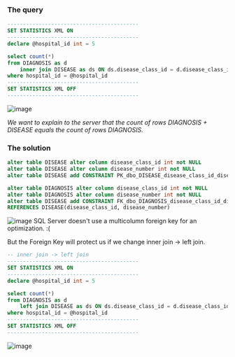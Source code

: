 ### The query
```sql
------------------------------------------
SET STATISTICS XML ON
------------------------------------------
declare @hospital_id int = 5

select count(*)
from DIAGNOSIS as d
    inner join DISEASE as ds ON ds.disease_class_id = d.disease_class_id and ds.disease_number = d.disease_number
where hospital_id = @hospital_id
------------------------------------------
SET STATISTICS XML OFF
------------------------------------------
```
![image](https://github.com/mechtal/plans/blob/master/DIAG_DISEAS.png?raw=true)

*We want to explain to the server that the count of rows DIAGNOSIS + DISEASE equals the count of rows DIAGNOSIS.*

### The solution
```sql
alter table DISEASE alter column disease_class_id int not NULL
alter table DISEASE alter column disease_number int not NULL
alter table DISEASE add CONSTRAINT PK_dbo_DISEASE_disease_class_id_disease_number primary key (disease_class_id, disease_number)

alter table DIAGNOSIS alter column disease_class_id int not NULL
alter table DIAGNOSIS alter column disease_number int not NULL
alter table DISEASE add CONSTRAINT FK_dbo_DIAGNOSIS_disease_class_id_disease_number FOREIGN key (disease_class_id, disease_number)
REFERENCES DISEASE(disease_class_id, disease_number)
```
![image](https://github.com/mechtal/plans/blob/master/DIAG_DISEAS_res1.png?raw=true)
SQL Server doesn't use a multicolumn foreign key for an optimization. :(

But the Foreign Key will protect us if we change inner join -> left join.
```sql
-- inner join -> left join
------------------------------------------
SET STATISTICS XML ON
------------------------------------------
declare @hospital_id int = 5

select count(*)
from DIAGNOSIS as d
    left join DISEASE as ds ON ds.disease_class_id = d.disease_class_id and ds.disease_number = d.disease_number
where hospital_id = @hospital_id
------------------------------------------
SET STATISTICS XML OFF
------------------------------------------
```
![image](https://github.com/mechtal/plans/blob/master/DIAG_DISEAS_res2.png?raw=true)

